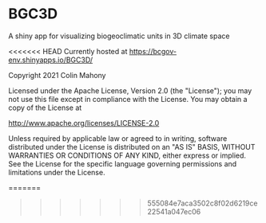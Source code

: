 # BGC3D
A shiny app for visualizing biogeoclimatic units in 3D climate space

<<<<<<< HEAD
Currently hosted at https://bcgov-env.shinyapps.io/BGC3D/ 

Copyright 2021 Colin Mahony

Licensed under the Apache License, Version 2.0 (the "License");
you may not use this file except in compliance with the License.
You may obtain a copy of the License at

http://www.apache.org/licenses/LICENSE-2.0

Unless required by applicable law or agreed to in writing, software
distributed under the License is distributed on an "AS IS" BASIS,
WITHOUT WARRANTIES OR CONDITIONS OF ANY KIND, either express or implied.
See the License for the specific language governing permissions and
limitations under the License.

=======
>>>>>>> 555084e7aca3502c8f02d6219ce22541a047ec06

